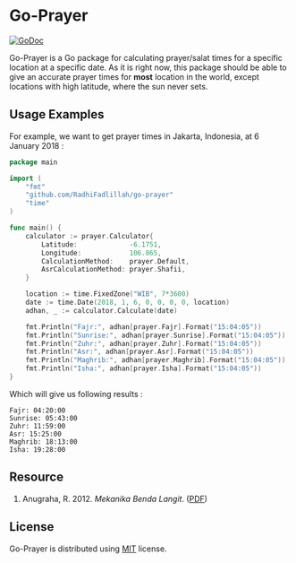 # Go-Prayer

[![GoDoc](https://godoc.org/github.com/RadhiFadlillah/go-prayer?status.png)](https://godoc.org/github.com/RadhiFadlillah/go-prayer)

Go-Prayer is a Go package for calculating prayer/salat times for a specific location at a specific date. As it is right now, this package should be able to give an accurate prayer times for **most** location in the world, except locations with high latitude, where the sun never sets.

## Usage Examples

For example, we want to get prayer times in Jakarta, Indonesia, at 6 January 2018 :

```go
package main

import (
	"fmt"
	"github.com/RadhiFadlillah/go-prayer"
	"time"
)

func main() {
	calculator := prayer.Calculator{
		Latitude:             -6.1751,
		Longitude:            106.865,
		CalculationMethod:    prayer.Default,
		AsrCalculationMethod: prayer.Shafii,
	}

	location := time.FixedZone("WIB", 7*3600)
	date := time.Date(2018, 1, 6, 0, 0, 0, 0, location)
	adhan, _ := calculator.Calculate(date)

	fmt.Println("Fajr:", adhan[prayer.Fajr].Format("15:04:05"))
	fmt.Println("Sunrise:", adhan[prayer.Sunrise].Format("15:04:05"))
	fmt.Println("Zuhr:", adhan[prayer.Zuhr].Format("15:04:05"))
	fmt.Println("Asr:", adhan[prayer.Asr].Format("15:04:05"))
	fmt.Println("Maghrib:", adhan[prayer.Maghrib].Format("15:04:05"))
	fmt.Println("Isha:", adhan[prayer.Isha].Format("15:04:05"))
}
```

Which will give us following results :

```
Fajr: 04:20:00
Sunrise: 05:43:00
Zuhr: 11:59:00
Asr: 15:25:00
Maghrib: 18:13:00
Isha: 19:28:00
```

## Resource

1. Anugraha, R. 2012. _Mekanika Benda Langit_. ([PDF](https://simpan.ugm.ac.id/s/GcxKuyZWn8Rshnn))

## License

Go-Prayer is distributed using [MIT](http://choosealicense.com/licenses/mit/) license.
